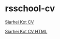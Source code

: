 # rsschool-cv
[Siarhei Kot CV](https://siarheikot.github.io/rsschool-cv/cv)

[Siarhei Kot CV HTML](https://siarheikot.github.io/rsschool-cv/)
